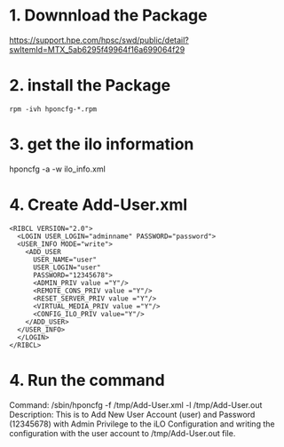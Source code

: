 # 1. Downnload the Package
https://support.hpe.com/hpsc/swd/public/detail?swItemId=MTX_5ab6295f49964f16a699064f29

# 2. install the Package
`rpm -ivh hponcfg-*.rpm`

# 3. get the ilo information
hponcfg -a -w ilo_info.xml

# 4. Create Add-User.xml
```
<RIBCL VERSION="2.0">
  <LOGIN USER_LOGIN="adminname" PASSWORD="password">
  <USER_INFO MODE="write">
    <ADD_USER 
      USER_NAME="user" 
      USER_LOGIN="user" 
      PASSWORD="12345678">
      <ADMIN_PRIV value ="Y"/>
      <REMOTE_CONS_PRIV value ="Y"/>
      <RESET_SERVER_PRIV value ="Y"/>
      <VIRTUAL_MEDIA_PRIV value ="Y"/>
      <CONFIG_ILO_PRIV value="Y"/>
    </ADD_USER>
  </USER_INFO>
  </LOGIN>
</RIBCL>
```
# 4. Run the command
Command:
/sbin/hponcfg -f /tmp/Add-User.xml -l /tmp/Add-User.out
Description:
This is to Add New User Account (user) and Password (12345678) with Admin Privilege to the iLO Configuration and writing the configuration with the user account to /tmp/Add-User.out file.
